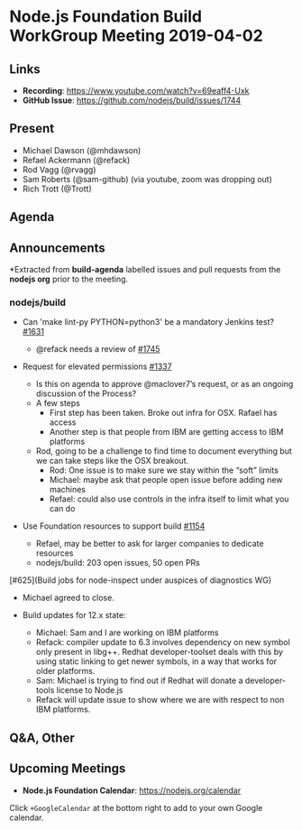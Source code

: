 # Node.js Foundation Build WorkGroup Meeting 2019-04-02

## Links

*  **Recording**: https://www.youtube.com/watch?v=69eaff4-Uxk  
* **GitHub Issue**: https://github.com/nodejs/build/issues/1744

## Present

* Michael Dawson (@mhdawson)
* Refael Ackermann (@refack)
* Rod Vagg (@rvagg)
* Sam Roberts (@sam-github) (via youtube, zoom was dropping out)
* Rich Trott (@Trott)
 
## Agenda

## Announcements
 
*Extracted from **build-agenda** labelled issues and pull requests from the **nodejs org** prior to the meeting.

### nodejs/build

* Can 'make lint-py PYTHON=python3' be a mandatory Jenkins test? [#1631](https://github.com/nodejs/build/issues/1631)
  * @refack needs a review of [#1745](https://github.com/nodejs/build/pull/1745)

* Request for elevated permissions [#1337](https://github.com/nodejs/build/issues/1337)
  * Is this on agenda to approve @maclover7’s request, or as an ongoing discussion of the 
    Process?
  * A few steps 
    * First step has been taken.  Broke out infra for OSX.  Rafael has access
    * Another step is that people from IBM are getting access to IBM platforms
  * Rod, going to be a challenge to find time to document everything but we can take steps
    like the OSX breakout.
    * Rod: One issue is to make sure we stay within the “soft” limits
    * Michael: maybe ask that people open issue before adding new machines
    * Refael: could also use controls in the infra itself to limit what you can do 

* Use Foundation resources to support build [#1154](https://github.com/nodejs/build/issues/1154)
  * Refael, may be better to ask for larger companies to dedicate resources
  * nodejs/build: 203 open issues, 50 open PRs

[#625](Build jobs for node-inspect under auspices of diagnostics WG)
  * Michael agreed to close.

* Build updates for 12.x state:
  * Michael: Sam and I are working on IBM platforms
  * Refack: compiler update to 6.3 involves dependency on new symbol only present in libg++. Redhat developer-toolset deals with this by using static linking to get newer symbols, in a way that works for older platforms.
  * Sam: Michael is trying to find out if Redhat will donate a developer-tools license to Node.js
  * Refack will update issue to show where we are with respect to non IBM platforms.

## Q&A, Other

## Upcoming Meetings

* **Node.js Foundation Calendar**: https://nodejs.org/calendar

Click `+GoogleCalendar` at the bottom right to add to your own Google calendar.
